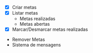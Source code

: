 - [x] Criar metas
- [x] Listar metas
    - Metas realizadas
    - Metas abertas
- [x]  Marcar/Desmarcar metas realizadas
- Remover Metas
- Sistema de mensagens
